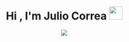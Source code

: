 
<h1 align="center"><b>Hi , I'm Julio Correa </b><img src="https://media.giphy.com/media/hvRJCLFzcasrR4ia7z/giphy.gif" width="35"></h1>
<!--  -->
<p align="center">
  <a href="https://github.com/DenverCoder1/readme-typing-svg"><img src="https://readme-typing-svg.herokuapp.com?font=Time+New+Roman&color=cyan&size=25&center=true&vCenter=true&width=600&height=100&lines=FAMAF-UNC;Computer+Science+Student;Data+Science;Active+Learner/Researcher;AI;Love+to+learn+new+stuffs..<3"></a>
</p>

<br>

